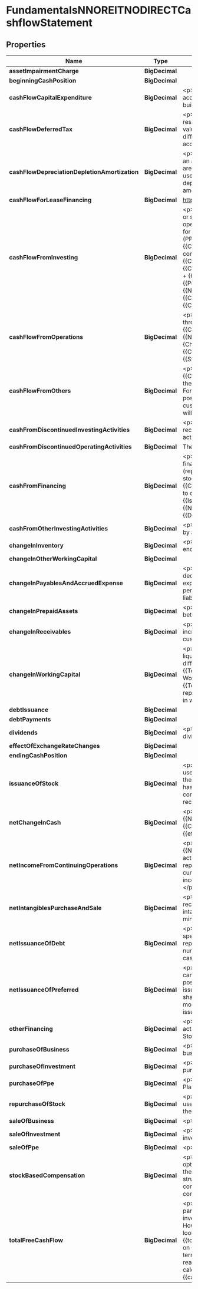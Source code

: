 

# FundamentalsNNOREITNODIRECTCashflowStatement


## Properties

| Name | Type | Description | Notes |
|------------ | ------------- | ------------- | -------------|
|**assetImpairmentCharge** | **BigDecimal** |  |  [optional] |
|**beginningCashPosition** | **BigDecimal** |  |  [optional] |
|**cashFlowCapitalExpenditure** | **BigDecimal** | &lt;p&gt;{{Cash_Flow_CPEX}} refers to the funds spent for a company to acquire or upgrade physical assets such as property, industrial buildings or equipment.&lt;/p&gt; |  [optional] |
|**cashFlowDeferredTax** | **BigDecimal** | &lt;p&gt;{{CF_DeferredTax}} represents future tax liability or asset, resulting from temporary differences between book (accounting) value of assets and liabilities, and their tax value. This arises due to differences between financial accounting for shareholders and tax accounting.&lt;/p&gt; |  [optional] |
|**cashFlowDepreciationDepletionAmortization** | **BigDecimal** | &lt;p&gt;{{DDA}} is a present expense that accounts for the past cost of an asset that is now providing benefits. Depletion and amortization are synonyms for depreciation. Generally: The term depreciation is used when discussing man made tangible assets. The term depletion is used when discussing natural tangible assets. The term amortization is used when discussing intangible assets&lt;/p&gt; |  [optional] |
|**cashFlowForLeaseFinancing** | **BigDecimal** | https://www.gurufocus.com/glossary/cash_flow_for_lease_financing |  [optional] |
|**cashFlowFromInvesting** | **BigDecimal** | &lt;p&gt;{{Cash_Flow_from_Investing}} covers the cash a company gains or spends from investment activities in financial market and operating subsidiaries. It also includes the cash the company used for {{Net_PPE}}(PPE). If a company spends cash on {{Net_PPE}} (PPE), this will reduce their cash position. This is called {{Cash_Flow_CPEX}} (CPEX). Likewise, if a company buys another company for cash, this will reduce their cash position. &lt;br&gt;{{Cash_Flow_from_Investing}} is calculated as {{Cash_Flow_from_Investing}} &#x3D; {{PurchaseOfPPE}} + {{SaleOfPPE}} + {{PurchaseOfBusiness}} + {{SaleOfBusiness}} + {{PurchaseOfInvestment}} + {{SaleOfInvestment}} + {{NetIntangiblesPurchaseAndSale}} + {{CashFromDiscontinuedInvestingActivities}} + {{CashFromOtherInvestingActivities}}&lt;/p&gt; |  [optional] |
|**cashFlowFromOperations** | **BigDecimal** | &lt;p&gt;{{Cash_Flow_from_Operations}} refers to the cash brought in through a company&#39;s sales. &lt;br&gt;Therefore, {{Cash_Flow_from_Operations}} &#x3D; {{NetIncomeFromContinuingOperations}} + {{CF_DDA}} + {ChangeInWorkingCapital}} + Deferred Tax + {{Cash_Flow_from_Disc_Op}} + {{AssetImpairmentCharge}} + {{StockBasedCompensation}} + {{Cash_Flow_from_Others}}&lt;/p&gt; |  [optional] |
|**cashFlowFromOthers** | **BigDecimal** | &lt;p&gt;{{Cash_Flow_from_Others}} may include {{ChangeInWorkingCapital}}. These are cash differences caused by the {{ChangeInInventory}}, {{AccountsPayable}}, {{Accts_Rec}} etc. For instance, if a company pays its suppliers slower, its cash position will build up faster. If a company receives payments from its customers slower, its {{Accts_Rec}} will rise, and its cash position will grow more slowly (or even shrink).&lt;/p&gt; |  [optional] |
|**cashFromDiscontinuedInvestingActivities** | **BigDecimal** | &lt;p&gt;{{CashFromDiscontinuedInvestingActivities}} means the cash received by a company that comes from the discontinued investing activities.&lt;/p&gt; |  [optional] |
|**cashFromDiscontinuedOperatingActivities** | **BigDecimal** | The cash generated from discontinued operations |  [optional] |
|**cashFromFinancing** | **BigDecimal** | &lt;p&gt;{{Cash_from_Financing}} is the cash generated/spent from financial activities such as share issuance (buy back), debt issuance (repayment), and dividends paid to preferred and common stockholders. In the calculation of {{total_freecashflow}}, {{Cash_from_Financing}} is not calculated because it is not related to operating activities. &lt;br&gt;{{Cash_from_Financing}} &#x3D; {{Issuance_of_Stock}} + {{Repurchase_of_Stock}} + {{Net_Issuance_of_Debt}} + {{Net_Issuance_of_preferred}} + {{Dividends}} + Other Financing&lt;/p&gt; |  [optional] |
|**cashFromOtherInvestingActivities** | **BigDecimal** | &lt;p&gt;{{CashFromOtherInvestingActivities}} means the cash received by a company that comes from other investing activities.&lt;/p&gt; |  [optional] |
|**changeInInventory** | **BigDecimal** | &lt;p&gt;{{ChangeInInventory}} is the difference between last period&#39;s ending inventory and the current period&#39;s ending inventory.&lt;/p&gt; |  [optional] |
|**changeInOtherWorkingCapital** | **BigDecimal** |  |  [optional] |
|**changeInPayablesAndAccruedExpense** | **BigDecimal** | &lt;p&gt;{{ChangeInPayablesAndAccruedExpense}} is the increase or decrease between periods of the {{Accts_Payable}}. Accrued expenses represent expenses incurred at the end of the reporting period but not yet paid; also called accrued liabilities. The accrued liability is shown under Liabilities section in the balance sheet.&lt;/p&gt; |  [optional] |
|**changeInPrepaidAssets** | **BigDecimal** | &lt;p&gt;{{ChangeInPrepaidAssets}} is any increase or decrease between periods of the prepaid assets.&lt;/p&gt; |  [optional] |
|**changeInReceivables** | **BigDecimal** | &lt;p&gt;Change In {{Accts_Rec}} relative to the previous period. It is any increase or decrease in the cash a company is owed by its customers.&lt;/p&gt; |  [optional] |
|**changeInWorkingCapital** | **BigDecimal** | &lt;p&gt;Working Capital is a measure of a company&#39;s short term liquidity or its ability to cover short term liabilities. It is defined as the difference between a company&#39;s {{Total_Current_Assets}} and {{Total_Current_Liabilities}}. &lt;br&gt;Working Capital is calculated as: Working Capital &#x3D; {{Total_Current_Assets}} - {{Total_Current_Liabilities}} &lt;br&gt;{{ChangeInWorkingCapital}} is reported in the cash flow statement since it is one of the major ways in which {{Net_Income}} can differ from operating cash flow.&lt;/p&gt; |  [optional] |
|**debtIssuance** | **BigDecimal** |  |  [optional] |
|**debtPayments** | **BigDecimal** |  |  [optional] |
|**dividends** | **BigDecimal** | &lt;p&gt;{{Dividends}} refers to the payment of cash to shareholders as dividends when the company generates income.&lt;/p&gt; |  [optional] |
|**effectOfExchangeRateChanges** | **BigDecimal** |  |  [optional] |
|**endingCashPosition** | **BigDecimal** |  |  [optional] |
|**issuanceOfStock** | **BigDecimal** | &lt;p&gt;A company may raise cash from issuing new shares. It can also use cash to buy back shares. If this number is positive, it means that the company has received more cash from issuing shares than it has paid to buy back shares. If this number is negative, it means that company has paid more cash to buy back shares than it has received for issuing shares.&lt;/p&gt; |  [optional] |
|**netChangeInCash** | **BigDecimal** | &lt;p&gt;{{Net_Change_in_Cash}} is calculated as {{Net_Change_in_Cash}} &#x3D; {{Cash_Flow_from_Operations}} + {{Cash_Flow_from_Investing}} + {{Cash_from_Financing}} + {{effect_of_exchange_rate_changes}}&lt;/p&gt; |  [optional] |
|**netIncomeFromContinuingOperations** | **BigDecimal** | &lt;p&gt;{{NetIncomeFromContinuingOperations}} indicates the {{Net_Income}} that a firm brings in from ongoing business activities. These activities are expected to continue into the next reporting period. It excludes extraordinary items, income from the cumulative effects of accounting changes, non-recurring items, income from tax loss carry forward, and {{IS_preferred_dividends}}.&lt;/p&gt; |  [optional] |
|**netIntangiblesPurchaseAndSale** | **BigDecimal** | &lt;p&gt;{{NetIntangiblesPurchaseAndSale}} means the net cash inflow received by a company that comes from the purchase and sale of intangibles. It equals the cash received from sale of intangibles minus the cash spent on purchasing intangibles.&lt;/p&gt; |  [optional] |
|**netIssuanceOfDebt** | **BigDecimal** | &lt;p&gt;{{Net_Issuance_of_Debt}} is the cash a company received or spent through debt related activities such as debt issuance or debt repayment. If a company pays down its debt during the period, this number will be negative. If a company issued more debt, it receives cash and this number is positive.&lt;/p&gt; |  [optional] |
|**netIssuanceOfPreferred** | **BigDecimal** | &lt;p&gt;A company may raise cash from issuing new preferred shares. It can also use cash to buy back preferred shares. If this number is positive, it means that the company has received more cash from issuing preferred shares than it has paid to buy back preferred shares. If this number is negative, it means that company has paid more cash to buy back preferred shares than it has received for issuing preferred shares.&lt;/p&gt; |  [optional] |
|**otherFinancing** | **BigDecimal** | &lt;p&gt;{{Other_Financing}} represents other {{Cash_from_Financing}} activity that not otherwise classified, which includes: Proceeds From Stock Option Exercised, Other Financing Charges.&lt;/p&gt; |  [optional] |
|**purchaseOfBusiness** | **BigDecimal** | &lt;p&gt;{{PurchaseOfBusiness}} is the amount used to purchase business.&lt;/p&gt; |  [optional] |
|**purchaseOfInvestment** | **BigDecimal** | &lt;p&gt;{{PurchaseOfInvestment}} represents cash outflow on the purchase of investments in securities.&lt;/p&gt; |  [optional] |
|**purchaseOfPpe** | **BigDecimal** | &lt;p&gt;{{PurchaseOfPPE}} is the amount used to purchase Property, Plant and Equipment.&lt;/p&gt; |  [optional] |
|**repurchaseOfStock** | **BigDecimal** | &lt;p&gt;A company may raise cash from issuing new shares. It can also use cash to buy back shares. {{Repurchase_of_Stock}} represents the cash outflow to reacquire common stock during the period.&lt;/p&gt; |  [optional] |
|**saleOfBusiness** | **BigDecimal** | &lt;p&gt;{{SaleOfBusiness}} is the amount earned to sell business.&lt;/p&gt; |  [optional] |
|**saleOfInvestment** | **BigDecimal** | &lt;p&gt;{{SaleOfInvestment}} represents cash inflow on the sale of investments in securities.&lt;/p&gt; |  [optional] |
|**saleOfPpe** | **BigDecimal** | &lt;p&gt;{{SaleOfPPE}} is the amount earned to sell {{Net_PPE}}. &lt;/p&gt; |  [optional] |
|**stockBasedCompensation** | **BigDecimal** | &lt;p&gt;{{StockBasedCompensation}} is a way corporations use stock options to reward employees. It provides executives and employees the opportunity to share in the growth of the company and, if structured properly, can align their interests with the interests of the company&#39;s shareholders and investors, without burning the company&#39;s cash on hand.&lt;/p&gt; |  [optional] |
|**totalFreeCashFlow** | **BigDecimal** | &lt;p&gt;{{total_freecashflow}} is considered one of the most important parameters to measure a company&#39;s earnings power by value investors because it is not subject to estimates of {{DDA}} (DDA). However, when we look at the {{total_freecashflow}}, we should look from a long term perspective, because any year&#39;s {{total_freecashflow}} can be drastically affected by the spending on {{Net_PPE}} (PPE) of the business in that year. Over the long term, {{total_freecashflow}} should give pretty good picture on the real earnings power of the company. &lt;br&gt;{{total_freecashflow}} is calculated as {{total_freecashflow}} &#x3D; {{cash_Flow_from_Operations}} + {{Cash_Flow_CPEX}}&lt;/p&gt; |  [optional] |




